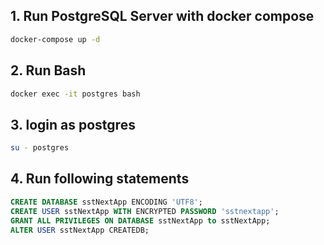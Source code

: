 ## 1. Run PostgreSQL Server with docker compose

```bash
docker-compose up -d
```

## 2. Run Bash

```bash
docker exec -it postgres bash
```

## 3. login as postgres

```bash
su - postgres
```

## 4. Run following statements

```sql
CREATE DATABASE sstNextApp ENCODING 'UTF8';
CREATE USER sstNextApp WITH ENCRYPTED PASSWORD 'sstnextapp';
GRANT ALL PRIVILEGES ON DATABASE sstNextApp to sstNextApp;
ALTER USER sstNextApp CREATEDB;
```
